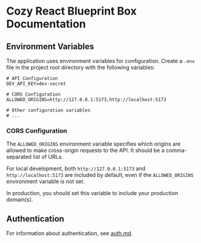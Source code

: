 # Cozy React Blueprint Box Documentation

## Environment Variables

The application uses environment variables for configuration. Create a `.env` file in the project root directory with the following variables:

```
# API Configuration
DEV_API_KEY=dev-secret

# CORS Configuration
ALLOWED_ORIGINS=http://127.0.0.1:5173,http://localhost:5173

# Other configuration variables
# ...
```

### CORS Configuration

The `ALLOWED_ORIGINS` environment variable specifies which origins are allowed to make cross-origin requests to the API. It should be a comma-separated list of URLs.

For local development, both `http://127.0.0.1:5173` and `http://localhost:5173` are included by default, even if the `ALLOWED_ORIGINS` environment variable is not set.

In production, you should set this variable to include your production domain(s).

## Authentication

For information about authentication, see [auth.md](./auth.md).
